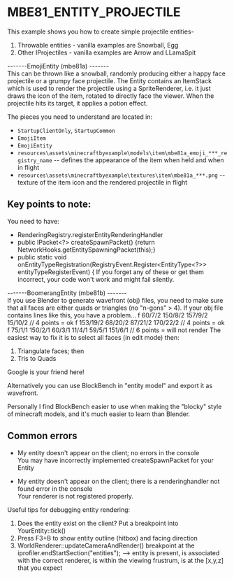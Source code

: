 # MBE81_ENTITY_PROJECTILE

This example shows you how to create simple projectile entities- 
1) Throwable entities - vanilla examples are Snowball, Egg
2) Other IProjectiles - vanilla examples are Arrow and LLamaSpit

-------EmojiEntity (mbe81a) -------<br>
This can be thrown like a snowball, randomly producing either a happy face projectile or a grumpy face projectile.   The Entity contains an ItemStack which is used to render the projectile using a SpriteRenderer, i.e. it just draws the icon of the item, rotated to directly face the viewer.  When the projectile hits its target, it applies a potion effect.

The pieces you need to understand are located in:

* `StartupClientOnly`, `StartupCommon`
* `EmojiItem`
* `EmojiEntity`
* `resources\assets\minecraftbyexample\models\item\mbe81a_emoji_***_registry_name` -- defines the appearance of the item when held and when in flight
* `resources\assets\minecraftbyexample\textures\item\mbe81a_***.png` -- texture of the item icon and the rendered projectile in flight

## Key points to note:
You need to have:
* RenderingRegistry.registerEntityRenderingHandler
* public IPacket<?> createSpawnPacket() {return NetworkHooks.getEntitySpawningPacket(this);}
*   public static void onEntityTypeRegistration(RegistryEvent.Register<EntityType<?>> entityTypeRegisterEvent) {
If you forget any of these or get them incorrect, your code won't work and might fail silently.


-------BoomerangEntity (mbe81b) -------<br>
If you use Blender to generate wavefront (obj) files, you need to make sure that all faces are either quads or triangles (no "n-gons" > 4).
If your obj file contains lines like this, you have a problem...
f   60/7/2 150/8/2 157/9/2  15/10/2                 // 4 points = ok
f 153/19/2 68/20/2 87/21/2 170/22/2                 // 4 points = ok
f  75/1/1  150/2/1  60/3/1   11/4/1 59/5/1 151/6/1  // 6 points = will not render
The easiest way to fix it is to select all faces (in edit mode) then:
1) Triangulate faces; then
2) Tris to Quads<br>

Google is your friend here!

Alternatively you can use BlockBench in "entity model" and export it as wavefront.

Personally I find BlockBench easier to use when making the "blocky" style of minecraft models, and it's much easier to learn than Blender. 

## Common errors
* My entity doesn't appear on the client; no errors in the console<br>
You may have incorrectly implemented createSpawnPacket for your Entity

* My entity doesn't appear on the client; there is a renderinghandler not found error in the console<br>
Your renderer is not registered properly. 

Useful tips for debugging entity rendering:
1) Does the entity exist on the client?  Put a breakpoint into YourEntity::tick()
2) Press F3+B to show entity outline (hitbox) and facing direction
3) WorldRenderer::updateCameraAndRender() breakpoint at the iprofiler.endStartSection("entities");
--> entity is present, is associated with the correct renderer, is within the viewing frustrum, is at the [x,y,z] that you expect
